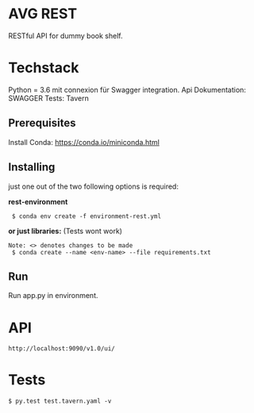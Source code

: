 # AVG REST

RESTful API for dummy book shelf.

# Techstack

Python = 3.6 mit connexion für Swagger integration.
Api Dokumentation: SWAGGER
Tests: Tavern


## Prerequisites

Install Conda: https://conda.io/miniconda.html

## Installing

just one out of the two following options is required:

**rest-environment**
````
 $ conda env create -f environment-rest.yml
````

**or just libraries:** (Tests wont work)
````
Note: <> denotes changes to be made
 $ conda create --name <env-name> --file requirements.txt
````



## Run
Run app.py in environment. 

# API

````
http://localhost:9090/v1.0/ui/

````

# Tests

````
$ py.test test.tavern.yaml -v
````
